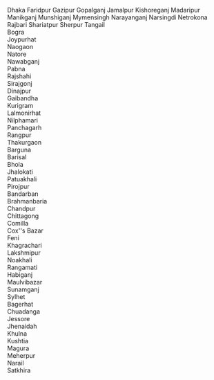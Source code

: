 Dhaka
Faridpur
Gazipur
Gopalganj
Jamalpur
Kishoreganj
Madaripur
Manikganj
Munshiganj
Mymensingh
Narayanganj
Narsingdi
Netrokona
Rajbari
Shariatpur
Sherpur
Tangail                         
Bogra                              
Joypurhat                         
Naogaon                      
Natore                             
Nawabganj                          
Pabna                              
Rajshahi                         
Sirajgonj                           
Dinajpur                           
Gaibandha                          
Kurigram                           
Lalmonirhat                        
Nilphamari                         
Panchagarh                         
Rangpur                            
Thakurgaon                         
Barguna                       
Barisal                       
Bhola                              
Jhalokati                          
Patuakhali                         
Pirojpur                          
Bandarban                          
Brahmanbaria                       
Chandpur                           
Chittagong                         
Comilla                            
Cox''s Bazar                       
Feni                               
Khagrachari                        
Lakshmipur                         
Noakhali                           
Rangamati                          
Habiganj                           
Maulvibazar                        
Sunamganj                          
Sylhet                             
Bagerhat                           
Chuadanga                          
Jessore                            
Jhenaidah                          
Khulna                             
Kushtia                             
Magura                             
Meherpur                           
Narail                             
Satkhira 
